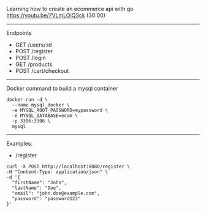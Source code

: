 
Learning how to create an ecommerce api with go https://youtu.be/7VLmLOiQ3ck (30:00)

---

Endpoints

- GET /users/:id
- POST /register
- POST /login
- GET /products
- POST /cart/checkout


---

Docker command to build a mysql container

```
docker run -d \
  --name mysql_docker \
  -e MYSQL_ROOT_PASSWORD=mypassword \
  -e MYSQL_DATABASE=ecom \
  -p 3306:3306 \
  mysql
```

---

Examples:

- /register

```
curl -X POST http://localhost:8080/register \
-H "Content-Type: application/json" \
-d '{
  "firstName": "John",
  "lastName": "Doe",
  "email": "john.doe@example.com",
  "password": "password123"
}'
```